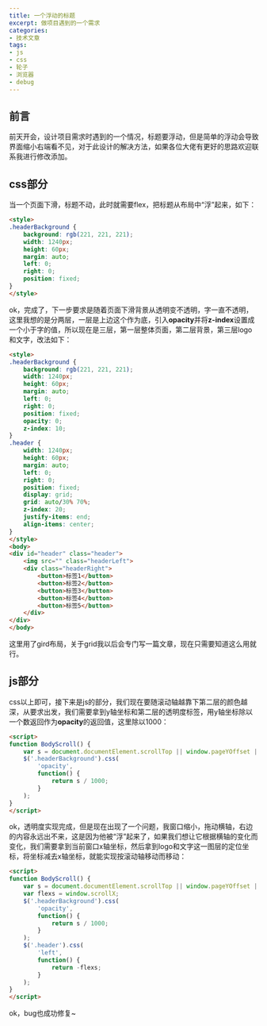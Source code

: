 ```yaml
---
title: 一个浮动的标题
excerpt: 做项目遇到的一个需求
categories:
- 技术文章
tags:
- js
- css
- 轮子
- 浏览器
- debug
---
```


## 前言
前天开会，设计项目需求时遇到的一个情况，标题要浮动，但是简单的浮动会导致界面缩小右端看不见，对于此设计的解决方法，如果各位大佬有更好的思路欢迎联系我进行修改添加。

## css部分
当一个页面下滑，标题不动，此时就需要flex，把标题从布局中“浮”起来，如下：

```html
<style>
.headerBackground {
    background: rgb(221, 221, 221);
    width: 1240px;
    height: 60px;
    margin: auto;
    left: 0;
    right: 0;
    position: fixed;
}
</style>
```

ok，完成了，下一步要求是随着页面下滑背景从透明变不透明，字一直不透明，这里我想的是分两层，一层是上边这个作为底，引入**opacity**并将**z-index**设置成一个小于字的值，所以现在是三层，第一层整体页面，第二层背景，第三层logo和文字，改法如下：

```html
<style>
.headerBackground {
    background: rgb(221, 221, 221);
    width: 1240px;
    height: 60px;
    margin: auto;
    left: 0;
    right: 0;
    position: fixed;
    opacity: 0;
    z-index: 10;
}
.header {
    width: 1240px;
    height: 60px;
    margin: auto;
    left: 0;
    right: 0;
    position: fixed;
    display: grid;
    grid: auto/30% 70%;
    z-index: 20;
    justify-items: end;
    align-items: center;
}
</style>
<body>
<div id="header" class="header">
    <img src="" class="headerLeft">
    <div class="headerRight">
        <button>标签1</button>
        <button>标签2</button>
        <button>标签3</button>
        <button>标签4</button>
        <button>标签5</button>
    </div>
</div>
</body>
```

这里用了gird布局，关于grid我以后会专门写一篇文章，现在只需要知道这么用就行。

## js部分
css以上即可，接下来是js的部分，我们现在要随滚动轴越靠下第二层的颜色越深，从要求出发，我们需要拿到y轴坐标和第二层的透明度标签，用y轴坐标除以一个数返回作为**opacity**的返回值，这里除以1000：

```html
<script>
function BodyScroll() {
    var s = document.documentElement.scrollTop || window.pageYOffset || document.body.scrollTop;
    $('.headerBackground').css(
        'opacity',
        function() {
            return s / 1000;
        }
    );
}
</script>
```

ok，透明度实现完成，但是现在出现了一个问题，我窗口缩小，拖动横轴，右边的内容永远出不来，这是因为他被“浮”起来了，如果我们想让它根据横轴的变化而变化，我们需要拿到当前窗口x轴坐标，然后拿到logo和文字这一图层的定位坐标，将坐标减去x轴坐标，就能实现按滚动轴移动而移动：

```html
<script>
function BodyScroll() {
    var s = document.documentElement.scrollTop || window.pageYOffset || document.body.scrollTop;
    var flexs = window.scrollX;
    $('.headerBackground').css(
        'opacity',
        function() {
            return s / 1000;
        }
    );
    $('.header').css(
        'left',
        function() {
            return -flexs;
        }
    );
}
</script>
```

ok，bug也成功修复~